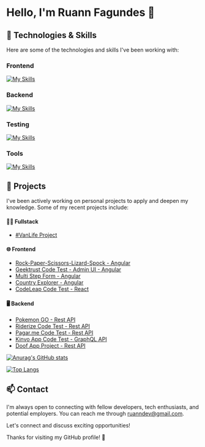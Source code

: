 # Hello, I'm Ruann Fagundes 👋

## 🔧 Technologies & Skills

Here are some of the technologies and skills I've been working with:

### Frontend

[![My Skills](https://skillicons.dev/icons?i=angular,reactivex,tailwind,react,typescript)](https://skillicons.dev)

### Backend

[![My Skills](https://skillicons.dev/icons?i=nodejs,nestjs,prisma,mongodb,typescript)](https://skillicons.dev)

### Testing

[![My Skills](https://skillicons.dev/icons?i=jest)](https://skillicons.dev)

### Tools

[![My Skills](https://skillicons.dev/icons?i=git,github,vite,vscode,vercel)](https://skillicons.dev)



## 🌱 Projects

I've been actively working on personal projects to apply and deepen my knowledge. Some of my recent projects include:


#### 👨‍💻 Fullstack

- [#VanLife Project](https://github.com/RuannJS/vanlife-project)



#### 🌐 Frontend

- [Rock-Paper-Scissors-Lizard-Spock - Angular](https://github.com/RuannJS/rockpaper-game)
- [Geektrust Code Test - Admin UI - Angular](https://github.com/RuannJS/geektrust-adminui)
- [Multi Step Form - Angular](https://github.com/RuannJS/multistep-form) 
- [Country Explorer - Angular](https://github.com/RuannJS/country-api)
- [CodeLeap Code Test - React](https://github.com/RuannJS/codeleap-code-test)
  
#### 🖥️ Backend

- [Pokemon GO - Rest API](https://github.com/RuannJS/pokemon-api)
- [Riderize Code Test - Rest API ](https://github.com/RuannJS/riderize-backend-test)
- [Pagar.me Code Test - Rest API](https://github.com/RuannJS/pagarme-psp-test)
- [Kinvo App Code Test - GraphQL API](https://github.com/RuannJS/kinvo-backend-test)
- [Doof App Project - Rest API](https://github.com/RuannJS/doof-app)



[![Anurag's GitHub stats](https://github-readme-stats.vercel.app/api?username=ruannjs&theme=dark)](https://github.com/anuraghazra/github-readme-stats)


[![Top Langs](https://github-readme-stats.vercel.app/api/top-langs/?username=ruannjs&theme=dark)](https://github.com/anuraghazra/github-readme-stats)


## 📫 Contact

I'm always open to connecting with fellow developers, tech enthusiasts, and potential employers. You can reach me through ruanndev@gmail.com.

Let's connect and discuss exciting opportunities!

Thanks for visiting my GitHub profile! 🚀


